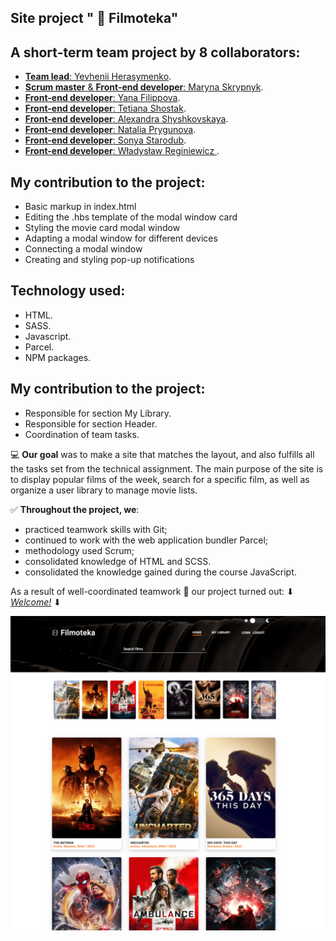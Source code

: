 ## Site project " :movie_camera: Filmoteka"

## A short-term team project by 8 collaborators:

- [**Team lead**: Yevhenii Herasymenko](https://github.com/Zhekager).
- [**Scrum master** & **Front-end developer**: Maryna Skrypnyk](https://github.com/Maryna-Skrypnyk).
- [**Front-end developer**: Yana Filippova](https://github.com/Yana-Filippova).
- [**Front-end developer**: Tetiana Shostak](https://github.com/Tetiana1386).
- [**Front-end developer**: Alexandra Shyshkovskaya](https://github.com/Alexandra-Shyshkovskaya).
- [**Front-end developer**: Natalia Prygunova](https://github.com/pryhunova).
- [**Front-end developer**: Sonya Starodub](https://github.com/sonya287).
- [**Front-end developer**: Władysław Reginiewicz ](https://github.com/Trevoule).

## My contribution to the project:

- Basic markup in index.html
- Editing the .hbs template of the modal window card
- Styling the movie card modal window
- Adapting a modal window for different devices
- Connecting a modal window
- Creating and styling pop-up notifications

## Technology used:

- HTML.
- SASS.
- Javascript.
- Parcel.
- NPM packages.

## My contribution to the project:

- Responsible for section My Library.
- Responsible for section Header.
- Coordination of team tasks.

:computer: **Our goal** was to make a site that matches the layout, and also fulfills all the tasks
set from the technical assignment. The main purpose of the site is to display popular films of the
week, search for a specific film, as well as organize a user library to manage movie lists.

:white_check_mark: **Throughout the project, we**:

- practiced teamwork skills with Git;
- continued to work with the web application bundler Parcel;
- methodology used Scrum;
- consolidated knowledge of HTML and SCSS.
- consolidated the knowledge gained during the course JavaScript.

As a result of well-coordinated teamwork :handshake: our project turned out: ⬇
[_Welcome!_](https://zhekager.github.io/project-Filmoteka/) ⬇

<a href="https://zhekager.github.io/project-Filmoteka/"><img src="./src/images/screenshot.png" alt="Filmoteka"></a>
